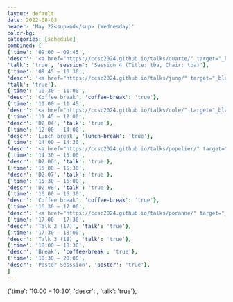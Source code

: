 ```yaml
---
layout: default
date: 2022-08-03
header: 'May 22<sup>nd</sup> (Wednesday)'
color-bg: 
categories: [schedule]
combined: [
{'time': '09:00 – 09:45', 
'descr': '<a href="https://ccsc2024.github.io/talks/duarte/" target="_blank"> D2.01 – Fernanda Duarte </a>',
'talk': 'true', 'session': 'Session 4 (Title: tba, Chair: tba)'},
{'time': '09:45 – 10:30', 
'descr': '<a href="https://ccsc2024.github.io/talks/jung/" target="_blank"> D2.02 – Yousung Jung </a>', 
'talk': 'true'},
{'time': '10:30 – 11:00', 
'descr': 'Coffee break', 'coffee-break': 'true'},
{'time': '11:00 – 11:45', 
'descr': '<a href="https://ccsc2024.github.io/talks/cole/" target="_blank"> D2.03 – Jacqueline Cole </a>', 'talk': 'true'},
{'time': '11:45 – 12:00', 
'descr': 'D2.04', 'talk': 'true'},
{'time': '12:00 – 14:00', 
'descr': 'Lunch break', 'lunch-break': 'true'},
{'time': '14:00 – 14:30', 
'descr': '<a href="https://ccsc2024.github.io/talks/popelier/" target="_blank"> D2.05 – Paul Popelier </a>','talk': 'true', 'session': 'Session 5 (Title: tba, Chair: tba)'},
{'time': '14:30 – 15:00', 
'descr': 'D2.06', 'talk': 'true'},
{'time': '15:00 – 15:30', 
'descr': 'D2.07', 'talk': 'true'},
{'time': '15:30 – 16:00', 
'descr': 'D2.08', 'talk': 'true'},
{'time': '16:00 – 16:30', 
'descr': 'Coffee break', 'coffee-break': 'true'},
{'time': '16:30 – 17:00', 
'descr': '<a href="https://ccsc2024.github.io/talks/poranne/" target="_blank"> D2.09 – Renana Poranne </a>','talk': 'true', 'session': 'Session 6 (Title: tba, Chair: tba)'},
{'time': '17:00 – 17:30', 
'descr': 'Talk 2 (17)', 'talk': 'true'},
{'time': '17:30 – 18:00', 
'descr': 'Talk 3 (18)', 'talk': 'true'},
{'time': '18:00 – 18:30', 
'descr': 'Break', 'coffee-break': 'true'},
{'time': '18:30 – 20:00', 
'descr': 'Poster Sesssion', 'poster': 'true'},
]
---
```

{'time': '10:00 – 10:30', 
'descr': , 
'talk': 'true'},
